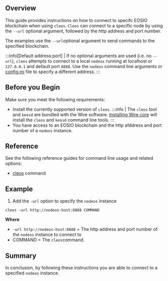 ## Overview
This guide provides instructions on how to connect to specifc EOSIO blockchain when using `cleos`. `Cleos` can connect to a specific node by using the `--url` optional argument, followed by the http address and port number.

The examples use the `--url`optional argument to send commands to the specified blockchain.   

:::info[Default address:port]
| If no optional arguments are used (i.e. no `--url`), `cleos` attempts to connect to a local `nodeos` running at localhost or `127.0.0.1` and default port `8888`. Use the `nodeos` command line arguments or [config.ini](../../../nodeos/usage/nodeos-configuration.md) file to specify a different address.
:::

## Before you Begin
Make sure you meet the following requirements: 

* Install the currently supported version of `cleos`.
:::info 
| The `cleos` tool and `keosd` are bundled with the Wire software. [Installing Wire core](/docs/getting-started/install-dependencies.md) will install the `cleos` and `keosd` command line tools. 
:::
* You have access to an EOSIO blockchain and the http afddress and port number of a `nodeos` instance. 

## Reference
See the following reference guides for command line usage and related options:

* [cleos](../../command-reference/index.md) command

## Example

1. Add the `-url` option to specify the `nodeos` instance 

```shell
cleos -url http://nodeos-host:8888 COMMAND
```
**Where**
* `-url http://nodeos-host:8888` = The http address and port number of the `nodeos` instance to connect to
* COMMAND = The `cleos`command.

## Summary
In conclusion, by following these instructions you are able to connect to a specified `nodeos` instance. 
